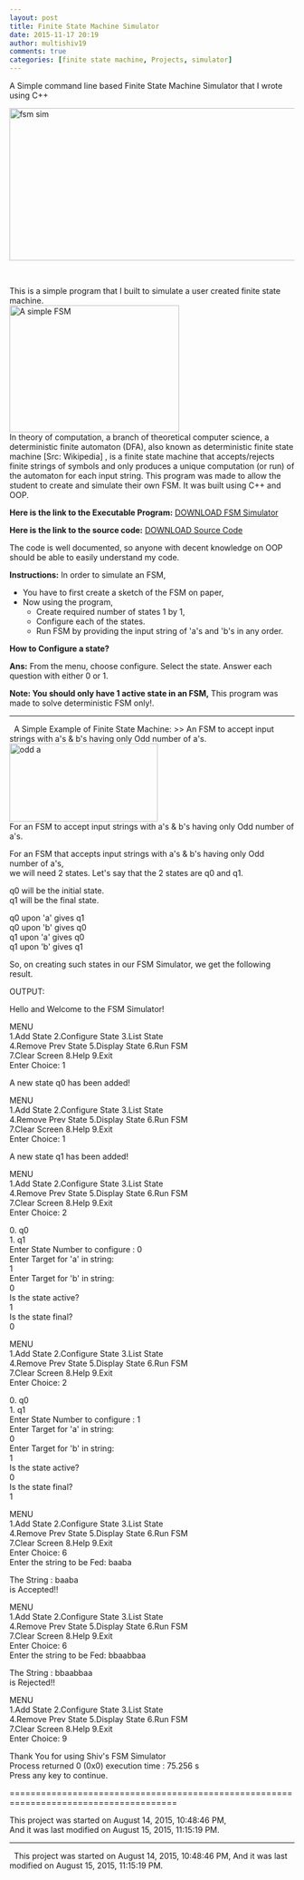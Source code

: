 ```yaml
---
layout: post
title: Finite State Machine Simulator
date: 2015-11-17 20:19
author: multishiv19
comments: true
categories: [finite state machine, Projects, simulator]
---
```


A Simple command line based Finite State Machine Simulator that I wrote using C++

<p><img class="aligncenter size-large wp-image-230" src="{{ site.baseurl }}/assets/img/fsm/fsm-sim-3-1024x269.png" alt="fsm sim" width="1024" height="269" /></p>
<br/>
<p>This is a simple program that I built to simulate a user created finite state machine. 
<br/>
<img class="aligncenter wp-image-183 size-medium" src="{{ site.baseurl }}/assets/img/fsm/FSM_3-300x224.png" alt="A simple FSM" width="300" height="224" /><br/>
In theory of computation, a branch of theoretical computer science, a deterministic finite automaton (DFA), also known as deterministic finite state machine [Src: Wikipedia] , is a finite state machine that accepts/rejects finite strings of symbols and only produces a unique computation (or run) of the automaton for each input string. This program was made to allow the student to create and simulate their own FSM. It was built using C++ and OOP.</p><p><strong>Here is the link to the Executable Program:</strong> <a href="{{ site.baseurl }}/assets/img/fsm/FSM-Simulator.rar" target="_blank">DOWNLOAD FSM Simulator</a></p><p><strong>Here is the link to the source code:</strong> <a href="{{ site.baseurl }}/assets/img/fsm/FSM.zip" target="_blank">DOWNLOAD Source Code</a></p><p>The code is well documented, so anyone with decent knowledge on OOP should be able to easily understand my code.</p><p><strong>Instructions:</strong> In order to simulate an FSM,</p><ul><li>You have to first create a sketch of the FSM on paper,</li><li>Now using the program,<ul><li>Create required number of states 1 by 1,</li><li>Configure each of the states.</li><li>Run FSM by providing the input string of 'a's and 'b's in any order.</li></ul></li></ul><p><strong>How to Configure a state?</strong></p><p><strong>Ans:</strong> From the menu, choose configure. Select the state. Answer each question with either 0 or 1.</p><p><strong>Note: You should only have 1 active state in an FSM,</strong> This program was made to solve deterministic FSM only!.</p><hr /><p>  A Simple Example of Finite State Machine: &gt;&gt; An FSM to accept input strings with a's &amp; b's having only Odd number of a's. <br/><img class="aligncenter wp-image-181 size-full" src="{{ site.baseurl }}/assets/img/fsm/odd-a.png" alt="odd a" width="262" height="138" /><br/> For an FSM to accept input strings with a's &amp; b's having only Odd number of a's.</p><p>For an FSM that accepts input strings with a's &amp; b's having only Odd number of a's,<br /> we will need 2 states. Let's say that the 2 states are q0 and q1.</p><p>q0 will be the initial state.<br /> q1 will be the final state.</p><p>q0 upon 'a' gives q1<br /> q0 upon 'b' gives q0<br /> q1 upon 'a' gives q0<br /> q1 upon 'b' gives q1</p><p>So, on creating such states in our FSM Simulator, we get the following result.</p><p>OUTPUT:</p><p>Hello and Welcome to the FSM Simulator!</p><p>MENU<br /> 1.Add State 2.Configure State 3.List State<br /> 4.Remove Prev State 5.Display State 6.Run FSM<br /> 7.Clear Screen 8.Help 9.Exit<br /> Enter Choice: 1</p><p>A new state q0 has been added!</p><p>MENU<br /> 1.Add State 2.Configure State 3.List State<br /> 4.Remove Prev State 5.Display State 6.Run FSM<br /> 7.Clear Screen 8.Help 9.Exit<br /> Enter Choice: 1</p><p>A new state q1 has been added!</p><p>MENU<br /> 1.Add State 2.Configure State 3.List State<br /> 4.Remove Prev State 5.Display State 6.Run FSM<br /> 7.Clear Screen 8.Help 9.Exit<br /> Enter Choice: 2</p><p>0. q0<br /> 1. q1<br /> Enter State Number to configure : 0<br /> Enter Target for 'a' in string:<br /> 1<br /> Enter Target for 'b' in string:<br /> 0<br /> Is the state active?<br /> 1<br /> Is the state final?<br /> 0</p><p>MENU<br /> 1.Add State 2.Configure State 3.List State<br /> 4.Remove Prev State 5.Display State 6.Run FSM<br /> 7.Clear Screen 8.Help 9.Exit<br /> Enter Choice: 2</p><p>0. q0<br /> 1. q1<br /> Enter State Number to configure : 1<br /> Enter Target for 'a' in string:<br /> 0<br /> Enter Target for 'b' in string:<br /> 1<br /> Is the state active?<br /> 0<br /> Is the state final?<br /> 1</p><p>MENU<br /> 1.Add State 2.Configure State 3.List State<br /> 4.Remove Prev State 5.Display State 6.Run FSM<br /> 7.Clear Screen 8.Help 9.Exit<br /> Enter Choice: 6<br /> Enter the string to be Fed: baaba</p><p>The String : baaba<br /> is Accepted!!</p><p>MENU<br /> 1.Add State 2.Configure State 3.List State<br /> 4.Remove Prev State 5.Display State 6.Run FSM<br /> 7.Clear Screen 8.Help 9.Exit<br /> Enter Choice: 6<br /> Enter the string to be Fed: bbaabbaa</p><p>The String : bbaabbaa<br /> is Rejected!!</p><p>MENU<br /> 1.Add State 2.Configure State 3.List State<br /> 4.Remove Prev State 5.Display State 6.Run FSM<br /> 7.Clear Screen 8.Help 9.Exit<br /> Enter Choice: 9</p><p>Thank You for using Shiv's FSM Simulator<br /> Process returned 0 (0x0) execution time : 75.256 s<br /> Press any key to continue.</p><p>======================================================================================</p><p>This project was started on ‎August ‎14, ‎2015, ‏‎10:48:46 PM,<br />And it was last modified on ‎August ‎15, ‎2015, ‏‎11:15:19 PM.</p><hr /><p>  This project was started on ‎August ‎14, ‎2015, ‏‎10:48:46 PM, And it was last modified on ‎August ‎15, ‎2015, ‏‎11:15:19 PM.</p>

